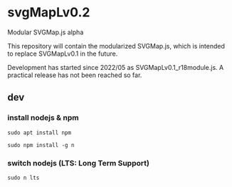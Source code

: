 # svgMapLv0.2
Modular SVGMap.js alpha

This repository will contain the modularized SVGMap.js, which is intended to replace SVGMapLv0.1 in the future.

Development has started since 2022/05 as SVGMapLv0.1_r18module.js. A practical release has not been reached so far.


## dev

### install nodejs & npm

```sudo apt install npm```

```sudo npm install -g n```

### switch nodejs (LTS: Long Term Support)

```sudo n lts```

